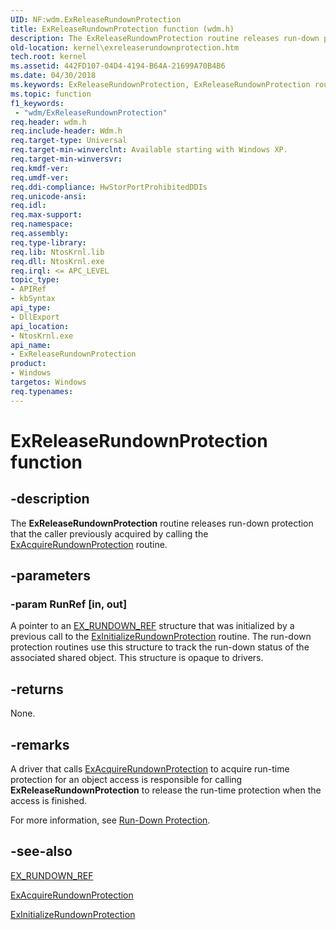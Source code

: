 ```yaml
---
UID: NF:wdm.ExReleaseRundownProtection
title: ExReleaseRundownProtection function (wdm.h)
description: The ExReleaseRundownProtection routine releases run-down protection that the caller previously acquired by calling the ExAcquireRundownProtection routine.
old-location: kernel\exreleaserundownprotection.htm
tech.root: kernel
ms.assetid: 442FD107-04D4-4194-B64A-21699A70B4B6
ms.date: 04/30/2018
ms.keywords: ExReleaseRundownProtection, ExReleaseRundownProtection routine [Kernel-Mode Driver Architecture], kernel.exreleaserundownprotection, wdm/ExReleaseRundownProtection
ms.topic: function
f1_keywords:
 - "wdm/ExReleaseRundownProtection"
req.header: wdm.h
req.include-header: Wdm.h
req.target-type: Universal
req.target-min-winverclnt: Available starting with Windows XP.
req.target-min-winversvr: 
req.kmdf-ver: 
req.umdf-ver: 
req.ddi-compliance: HwStorPortProhibitedDDIs
req.unicode-ansi: 
req.idl: 
req.max-support: 
req.namespace: 
req.assembly: 
req.type-library: 
req.lib: NtosKrnl.lib
req.dll: NtosKrnl.exe
req.irql: <= APC_LEVEL
topic_type:
- APIRef
- kbSyntax
api_type:
- DllExport
api_location:
- NtosKrnl.exe
api_name:
- ExReleaseRundownProtection
product:
- Windows
targetos: Windows
req.typenames: 
---
```


# ExReleaseRundownProtection function


## -description


The <b>ExReleaseRundownProtection</b> routine releases run-down protection that the caller previously acquired by calling the <a href="https://docs.microsoft.com/windows-hardware/drivers/ddi/content/wdm/nf-wdm-exacquirerundownprotection">ExAcquireRundownProtection</a> routine.


## -parameters




### -param RunRef [in, out]

A pointer to an <a href="https://docs.microsoft.com/windows-hardware/drivers/kernel/eprocess">EX_RUNDOWN_REF</a> structure that was initialized by a previous call to the  <a href="https://docs.microsoft.com/windows-hardware/drivers/ddi/content/wdm/nf-wdm-exinitializerundownprotection">ExInitializeRundownProtection</a> routine. The run-down protection routines use this structure to track the run-down status of the associated shared object. This structure is opaque to drivers.


## -returns



None.




## -remarks



A driver that calls <a href="https://docs.microsoft.com/windows-hardware/drivers/ddi/content/wdm/nf-wdm-exacquirerundownprotection">ExAcquireRundownProtection</a> to acquire run-time protection for an object access is responsible for calling <b>ExReleaseRundownProtection</b> to release the run-time protection when the access is finished.

For more information, see <a href="https://docs.microsoft.com/windows-hardware/drivers/kernel/run-down-protection">Run-Down Protection</a>.




## -see-also




<a href="https://docs.microsoft.com/windows-hardware/drivers/kernel/eprocess">EX_RUNDOWN_REF</a>



<a href="https://docs.microsoft.com/windows-hardware/drivers/ddi/content/wdm/nf-wdm-exacquirerundownprotection">ExAcquireRundownProtection</a>



<a href="https://docs.microsoft.com/windows-hardware/drivers/ddi/content/wdm/nf-wdm-exinitializerundownprotection">ExInitializeRundownProtection</a>
 

 

